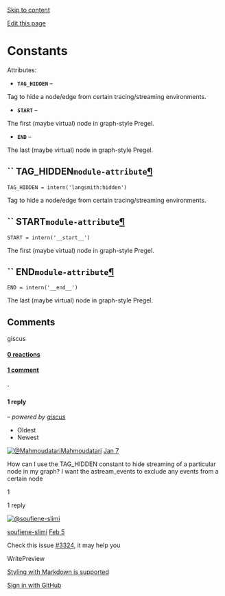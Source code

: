 [Skip to content](https://langchain-ai.github.io/langgraph/reference/constants/#langgraph.constants.TAG_HIDDEN)

[Edit this page](https://github.com/langchain-ai/langgraph/edit/main/docs/docs/reference/constants.md "Edit this page")

# Constants

Attributes:

- **`TAG_HIDDEN`**
–



Tag to hide a node/edge from certain tracing/streaming environments.

- **`START`**
–



The first (maybe virtual) node in graph-style Pregel.

- **`END`**
–



The last (maybe virtual) node in graph-style Pregel.


## `` TAG\_HIDDEN`module-attribute`[¶](https://langchain-ai.github.io/langgraph/reference/constants/\#langgraph.constants.TAG_HIDDEN "Permanent link")

```md-code__content
TAG_HIDDEN = intern('langsmith:hidden')

```

Tag to hide a node/edge from certain tracing/streaming environments.

## `` START`module-attribute`[¶](https://langchain-ai.github.io/langgraph/reference/constants/\#langgraph.constants.START "Permanent link")

```md-code__content
START = intern('__start__')

```

The first (maybe virtual) node in graph-style Pregel.

## `` END`module-attribute`[¶](https://langchain-ai.github.io/langgraph/reference/constants/\#langgraph.constants.END "Permanent link")

```md-code__content
END = intern('__end__')

```

The last (maybe virtual) node in graph-style Pregel.

## Comments

giscus

#### [0 reactions](https://github.com/langchain-ai/langgraph/discussions/2563)

#### [1 comment](https://github.com/langchain-ai/langgraph/discussions/2563)

#### ·

#### 1 reply

_– powered by [giscus](https://giscus.app/)_

- Oldest
- Newest

[![@Mahmoudatari](https://avatars.githubusercontent.com/u/102172298?v=4)Mahmoudatari](https://github.com/Mahmoudatari) [Jan 7](https://github.com/langchain-ai/langgraph/discussions/2563#discussioncomment-11765252)

How can I use the TAG\_HIDDEN constant to hide streaming of a particular node in my graph? I want the astream\_events to exclude any events from a certain node

1

1 reply

[![@soufiene-slimi](https://avatars.githubusercontent.com/u/10948245?u=93b7ed8d7e50534a29f2fc98a5fa0cae9b926341&v=4)](https://github.com/soufiene-slimi)

[soufiene-slimi](https://github.com/soufiene-slimi) [Feb 5](https://github.com/langchain-ai/langgraph/discussions/2563#discussioncomment-12074447)

Check this issue [#3324](https://github.com/langchain-ai/langgraph/issues/3324), it may help you

WritePreview

[Styling with Markdown is supported](https://guides.github.com/features/mastering-markdown/ "Styling with Markdown is supported")

[Sign in with GitHub](https://giscus.app/api/oauth/authorize?redirect_uri=https%3A%2F%2Flangchain-ai.github.io%2Flanggraph%2Freference%2Fconstants%2F)
